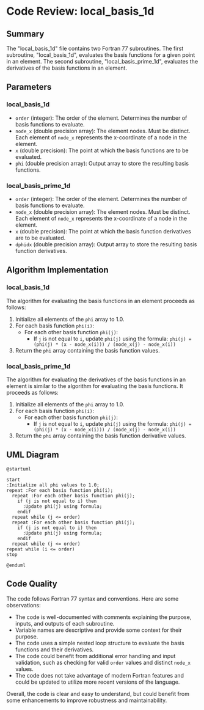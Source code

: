 # Code Review: local_basis_1d

## Summary

The "local_basis_1d" file contains two Fortran 77 subroutines. The first subroutine, "local_basis_1d", evaluates the basis functions for a given point in an element. The second subroutine, "local_basis_prime_1d", evaluates the derivatives of the basis functions in an element.

## Parameters

### local_basis_1d

- `order` (integer): The order of the element. Determines the number of basis functions to evaluate.
- `node_x` (double precision array): The element nodes. Must be distinct. Each element of `node_x` represents the x-coordinate of a node in the element.
- `x` (double precision): The point at which the basis functions are to be evaluated.
- `phi` (double precision array): Output array to store the resulting basis functions.

### local_basis_prime_1d

- `order` (integer): The order of the element. Determines the number of basis functions to evaluate.
- `node_x` (double precision array): The element nodes. Must be distinct. Each element of `node_x` represents the x-coordinate of a node in the element.
- `x` (double precision): The point at which the basis function derivatives are to be evaluated.
- `dphidx` (double precision array): Output array to store the resulting basis function derivatives.

## Algorithm Implementation

### local_basis_1d
The algorithm for evaluating the basis functions in an element proceeds as follows:

1. Initialize all elements of the `phi` array to 1.0.
2. For each basis function `phi(i)`:
   - For each other basis function `phi(j)`:
     - If `j` is not equal to `i`, update `phi(j)` using the formula: `phi(j) = (phi(j) * (x - node_x(i))) / (node_x(j) - node_x(i))`
3. Return the `phi` array containing the basis function values.

### local_basis_prime_1d
The algorithm for evaluating the derivatives of the basis functions in an element is similar to the algorithm for evaluating the basis functions. It proceeds as follows:

1. Initialize all elements of the `phi` array to 1.0.
2. For each basis function `phi(i)`:
   - For each other basis function `phi(j)`:
     - If `j` is not equal to `i`, update `phi(j)` using the formula: `phi(j) = (phi(j) * (x - node_x(i))) / (node_x(j) - node_x(i))`
3. Return the `phi` array containing the basis function derivative values.

## UML Diagram

```plantuml
@startuml

start
:Initialize all phi values to 1.0;
repeat :For each basis function phi(i); 
  repeat :For each other basis function phi(j); 
    if (j is not equal to i) then
      :Update phi(j) using formula;
    endif
  repeat while (j <= order)
  repeat :For each other basis function phi(j); 
    if (j is not equal to i) then
      :Update phi(j) using formula;
    endif
  repeat while (j <= order)
repeat while (i <= order)
stop

@enduml
```

## Code Quality

The code follows Fortran 77 syntax and conventions. Here are some observations:

- The code is well-documented with comments explaining the purpose, inputs, and outputs of each subroutine.
- Variable names are descriptive and provide some context for their purpose.
- The code uses a simple nested loop structure to evaluate the basis functions and their derivatives.
- The code could benefit from additional error handling and input validation, such as checking for valid `order` values and distinct `node_x` values.
- The code does not take advantage of modern Fortran features and could be updated to utilize more recent versions of the language.

Overall, the code is clear and easy to understand, but could benefit from some enhancements to improve robustness and maintainability.